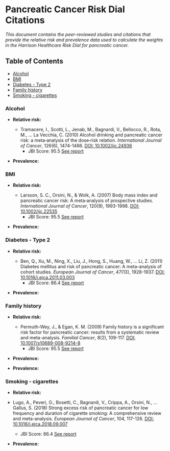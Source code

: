 # Pancreatic Cancer Risk Dial Citations

*This document contains the peer-reviewed studies and citations that provide the relative risk and prevalence data used to calculate the weights in the Harrison Healthcare Risk Dial for pancreatic cancer.*

## Table of Contents
  - [Alcohol](#alcohol)
  - [BMI](#bmi)
  - [Diabetes - Type 2](#diabetes---type-2)
  - [Family history](#family-history)
  - [Smoking - cigarettes](#smoking---cigarettes)

### Alcohol
 - **Relative risk:**
    - Tramacere, I., Scotti, L., Jenab, M., Bagnardi, V., Bellocco, R., Rota, M., ... La Vecchia, C. (2010) Alcohol drinking and pancreatic cancer risk: a meta‐analysis of the dose‐risk relation. *International Journal of Cancer*, 126(6), 1474-1486. [DOI: 10.1002/ijc.24936](https://doi.org/10.1002/ijc.24936)
      - JBI Score: 95.5 [See report](../jbi-reports/Tramacere%20et%20al.%20(2010).md)

 - **Prevalence:**

### BMI
 - **Relative risk:**
    - Larsson, S. C., Orsini, N., & Wolk, A. (2007) Body mass index and pancreatic cancer risk: A meta‐analysis of prospective studies. *International Journal of Cancer*, 120(9), 1993-1998. [DOI: 10.1002/ijc.22535](https://doi.org/10.1002/ijc.22535)
      - JBI Score: 95.5 [See report](../jbi-reports/Larsson%20et%20al.%20(2007).md)

 - **Prevalence:**

### Diabetes - Type 2
 - **Relative risk:**
    - Ben, Q., Xu, M., Ning, X., Liu, J., Hong, S., Huang, W., ... Li, Z. (2011) Diabetes mellitus and risk of pancreatic cancer: A meta-analysis of cohort studies. *European Journal of Cancer*, 47(13), 1928-1937. [DOI: 10.1016/j.ejca.2011.03.003](https://doi.org/10.1016/j.ejca.2011.03.003)
      - JBI Score: 86.4 [See report](../jbi-reports/Ben%20et%20al.%20(2011).md)

 - **Prevalence:**

### Family history
 - **Relative risk:**
    - Permuth-Wey, J., & Egan, K. M. (2009) Family history is a significant risk factor for pancreatic cancer: results from a systematic review and meta-analysis. *Familial Cancer*, 8(2), 109-117. [DOI: 10.1007/s10689-008-9214-8](https://doi.org/10.1007/s10689-008-9214-8)
      - JBI Score: 95.5 [See report](../jbi-reports/Permuth-Wey%20%26%20Egan%20(2009).md)

 - **Prevalence:**

 - **Prevalence:**

### Smoking - cigarettes
 - **Relative risk:**
- Lugo, A., Peveri, G., Bosetti, C., Bagnardi, V., Crippa, A., Orsini, N., ... Gallus, S. (2018) Strong excess risk of pancreatic cancer for low frequency and duration of cigarette smoking: A comprehensive review and meta-analysis. *European Journal of Cancer*, 104, 117-126. [DOI: 10.1016/j.ejca.2018.09.007](https://doi.org/10.1016/j.ejca.2018.09.007)
    - JBI Score: 86.4 [See report](../jbi-reports/Lugo20et20al.20(2018).md)

 - **Prevalence:**